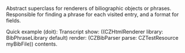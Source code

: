 Abstract superclass for renderers of biliographic objects or phrases.
Responsible for finding a phrase for each visited entry, and a format for fields.

Quick example (doit):
Transcript show: ((CZHtmlRenderer library: BibPhraseLibrary default)
		render: (CZBibParser parse: CZTestResource myBibFile)) contents.